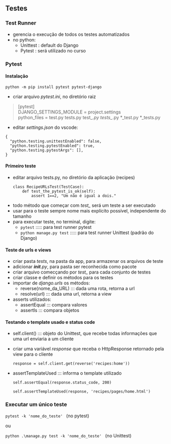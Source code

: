 ## Testes

### Test Runner

- gerencia o execução de todos os testes automatizados
- no python:
  - Unittest : default do Django
  - Pytest : será utilizado no curso

### Pytest

#### Instalação

   ``` python -m pip install pytest pytest-django ```
- criar arquivo *pytest.ini*,  no diretório raiz

> [pytest]<br>
> DJANGO_SETTINGS_MODULE = project.settings<br>
> python_files = test.py tests.py test_*.py tests_*.py *_test.py *_tests.py<br>

- editar *settings.json* do vscode:
```
{
  "python.testing.unittestEnabled": false,
  "python.testing.pytestEnabled": true,
  "python.testing.pytestArgs": [], 
}
```   

#### Primeiro teste

- editar arquivo tests.py, no diretório da aplicação (recipes)
    ```
    class RecipeURLsTest(TestCase):
        def test_the_pytest_is_ok(self):
            assert 1==2, "Um não é igual a dois."
    ```
- todo método que começar com *test_* será um teste a ser executado
- usar para o teste sempre nome mais explícito possível, independente do tamanho
- para executar teste, no terminal, digite:
  - ```pytest```                 ::::: para test runner pytest
  - ```python manage.py test```  ::::: para test runner Unittest (padrão do Django)
  
#### Teste de urls e views

- criar pasta *tests*, na pasta da app, para armazenar os arquivos de teste
- adicionar *__init__.py*, para pasta ser reconhecida como pacote
- criar arquivo comecçando por *test_* para cada conjunto de testes
- criar classe e definir os métodos para os testes 
- importar de *django.urls* os métodos:
  - reverse(nome_da_URL) ::: dada uma rota, retorna a url
  - resolve(url)  ::: dada uma url, retorna a view 
- asserts utilizados:
  - assertEqual ::: compara valores
  - assertIs  ::: compara objetos

#### Testando o template usado e status code

- self.client()  ::: objeto do Unittest, que recebe todas informações que uma url enviaria a um cliente
- criar uma variável *response* que receba o HttpResponse retornado pela view para o cliente

  ```response = self.client.get(reverse('recipes:home'))```

- assertTemplateUsed ::: informa o template utilizado
  
  ```self.assertEqual(response.status_code, 200)```

  ```self.assertTemplateUsed(response, 'recipes/pages/home.html')```

### Executar um único teste

  ```pytest -k 'nome_do_teste' ```   (no pytest)

  ou

  ```python .\manage.py test -k 'nome_do_teste' ```  (no Unittest)


